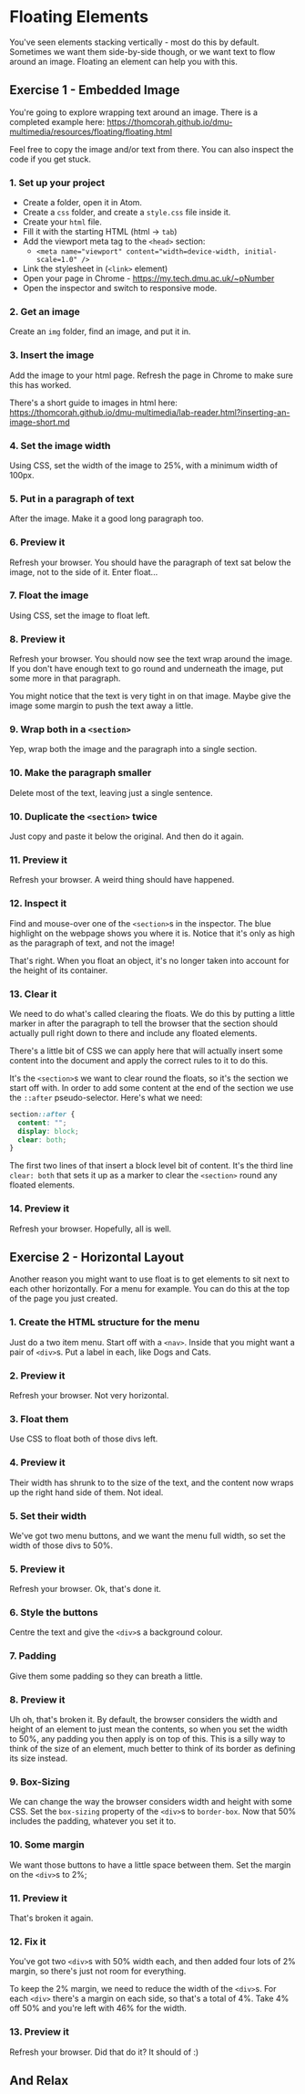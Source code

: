 # Floating Elements

You've seen elements stacking vertically - most do this by default. Sometimes we want them side-by-side though, or we want text to flow around an image. Floating an element can help you with this.

## Exercise 1 - Embedded Image

You're going to explore wrapping text around an image. There is a completed example here: <https://thomcorah.github.io/dmu-multimedia/resources/floating/floating.html>

Feel free to copy the image and/or text from there. You can also inspect the code if you get stuck.

### 1. Set up your project
* Create a folder, open it in Atom.
* Create a `css` folder, and create a `style.css` file inside it.
* Create your `html` file.
* Fill it with the starting HTML (html -> `tab`)
* Add the viewport meta tag to the `<head>` section:
  * `<meta name="viewport" content="width=device-width, initial-scale=1.0" />`
* Link the stylesheet in (`<link>` element)
* Open your page in Chrome - https://my.tech.dmu.ac.uk/~pNumber
* Open the inspector and switch to responsive mode.

### 2. Get an image
Create an `img` folder, find an image, and put it in.

### 3. Insert the image
Add the image to your html page. Refresh the page in Chrome to make sure this has worked.

There's a short guide to images in html here: <https://thomcorah.github.io/dmu-multimedia/lab-reader.html?inserting-an-image-short.md>

### 4. Set the image width
Using CSS, set the width of the image to 25%, with a minimum width of 100px.

### 5. Put in a paragraph of text
After the image. Make it a good long paragraph too.

### 6. Preview it
Refresh your browser. You should have the paragraph of text sat below the image, not to the side of it. Enter float...

### 7. Float the image
Using CSS, set the image to float left.

### 8. Preview it
Refresh your browser. You should now see the text wrap around the image. If you don't have enough text to go round and underneath the image, put some more in that paragraph.

You might notice that the text is very tight in on that image. Maybe give the image some margin to push the text away a little.

### 9. Wrap both in a `<section>`
Yep, wrap both the image and the paragraph into a single section.

### 10. Make the paragraph smaller
Delete most of the text, leaving just a single sentence.

### 10. Duplicate the `<section>` twice
Just copy and paste it below the original. And then do it again.

### 11. Preview it
Refresh your browser. A weird thing should have happened.

### 12. Inspect it
Find and mouse-over one of the `<section>`s in the inspector. The blue highlight on the webpage shows you where it is. Notice that it's only as high as the paragraph of text, and not the image!

That's right. When you float an object, it's no longer taken into account for the height of its container.

### 13. Clear it
We need to do what's called clearing the floats. We do this by putting a little marker in after the paragraph to tell the browser that the section should actually pull right down to there and include any floated elements.

There's a little bit of CSS we can apply here that will actually insert some content into the document and apply the correct rules to it to do this.

It's the `<section>`s we want to clear round the floats, so it's the section we start off with. In order to add some content at the end of the section we use the `::after` pseudo-selector. Here's what we need:

```css
section::after {
  content: "";
  display: block;
  clear: both;
}
```
The first two lines of that insert a block level bit of content. It's the third line `clear: both` that sets it up as a marker to clear the `<section>` round any floated elements.

### 14. Preview it
Refresh your browser. Hopefully, all is well.

## Exercise 2 - Horizontal Layout
Another reason you might want to use float is to get elements to sit next to each other horizontally. For a menu for example. You can do this at the top of the page you just created.

### 1. Create the HTML structure for the menu
Just do a two item menu. Start off with a `<nav>`. Inside that you might want a pair of `<div>`s. Put a label in each, like Dogs and Cats.

### 2. Preview it
Refresh your browser. Not very horizontal.

### 3. Float them
Use CSS to float both of those divs left.

### 4. Preview it
Their width has shrunk to to the size of the text, and the content now wraps up the right hand side of them. Not ideal.

### 5. Set their width
We've got two menu buttons, and we want the menu full width, so set the width of those divs to 50%.

### 5. Preview it
Refresh your browser. Ok, that's done it.

### 6. Style the buttons
Centre the text and give the `<div>`s a background colour.

### 7. Padding
Give them some padding so they can breath a little.

### 8. Preview it
Uh oh, that's broken it. By default, the browser considers the width and height of an element to just mean the contents, so when you set the width to 50%, any padding you then apply is on top of this. This is a silly way to think of the size of an element, much better to think of its border as defining its size instead.

### 9. Box-Sizing
We can change the way the browser considers width and height with some CSS. Set the `box-sizing` property of the `<div>`s to `border-box`. Now that 50% includes the padding, whatever you set it to.

### 10. Some margin
We want those buttons to have a little space between them. Set the margin on the `<div>`s to 2%;

### 11. Preview it
That's broken it again.

### 12. Fix it
You've got two `<div>`s with 50% width each, and then added four lots of 2% margin, so there's just not room for everything.

To keep the 2% margin, we need to reduce the width of the `<div>`s. For each `<div>` there's a margin on each side, so that's a total of 4%. Take 4% off 50% and you're left with 46% for the width.

### 13. Preview it
Refresh your browser. Did that do it? It should of :)

## And Relax
